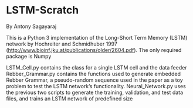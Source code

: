 # LSTM-Scratch
By Antony Sagayaraj

This is a Python 3 implementation of the Long-Short Term Memory (LSTM) network by Hochreiter and Schmidhuber 1997 (http://www.bioinf.jku.at/publications/older/2604.pdf). The only required package is Numpy

LSTM_Cell.py contains the class for a single LSTM cell and the data feeder
Rebber_Grammar.py contains the functions used to generate embedded Rebber Grammar, a pseudo-random sequence used in the paper as a toy problem to test the LSTM network’s functionality.
Neural_Network.py uses the previous two scripts to generate the training, validation, and test data files, and trains an LSTM network of predefined size